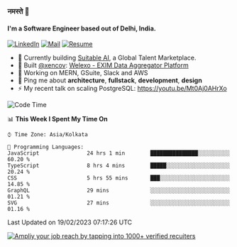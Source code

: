 ### नमस्ते 🙏

#### I'm a Software Engineer based out of Delhi, India.

[![LinkedIn](https://img.shields.io/badge/linkedin-%230077B5.svg)](https://linkedin.com/in/sambhav2612)
[![Mail](https://img.shields.io/badge/gmail-D14836)](mailto:sambhavjain2612@gmail.com)
[![Resume](https://img.shields.io/badge/resume-%23#FFFF00.svg)](https://mega.nz/file/IjA3yaoB#BFfQg1-aKva0piAd_wWs8Hf5dlnYRQ2ZkwtYwNMzBhA)

- 🏢 Currently building [Suitable AI](https://suitable.ai), a Global Talent Marketplace.
- 💅 Built [@xencov](https://github.com/xencov): [Welexo - EXIM Data Aggregator Platform](https://welexo.com)
- 🌱 Working on MERN, GSuite, Slack and AWS
- 💬 Ping me about **architecture**, **fullstack**, **development**, **design**
- ⚡️ My recent talk on scaling PostgreSQL: https://youtu.be/Mt0Aj0AHrXo

<!--START_SECTION:waka-->
![Code Time](http://img.shields.io/badge/Code%20Time-3%2C152%20hrs%2036%20mins-blue)

📊 **This Week I Spent My Time On** 

```text
⌚︎ Time Zone: Asia/Kolkata

💬 Programming Languages: 
JavaScript               24 hrs 1 min        ███████████████░░░░░░░░░░   60.20 % 
TypeScript               8 hrs 4 mins        █████░░░░░░░░░░░░░░░░░░░░   20.24 % 
CSS                      5 hrs 55 mins       ███░░░░░░░░░░░░░░░░░░░░░░   14.85 % 
GraphQL                  29 mins             ░░░░░░░░░░░░░░░░░░░░░░░░░   01.21 % 
SVG                      27 mins             ░░░░░░░░░░░░░░░░░░░░░░░░░   01.16 % 

```


 Last Updated on 19/02/2023 07:17:26 UTC
<!--END_SECTION:waka-->

[![Ampliy your job reach by tapping into 1000+ verified recuiters](https://user-images.githubusercontent.com/19583619/212717528-45b497fd-e886-4452-90fe-93829667bd63.png)](https://app.suitable.ai/login)


